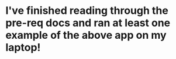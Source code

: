 # I've finished reading through the pre-req docs and ran at least one example of the above app on my laptop!
